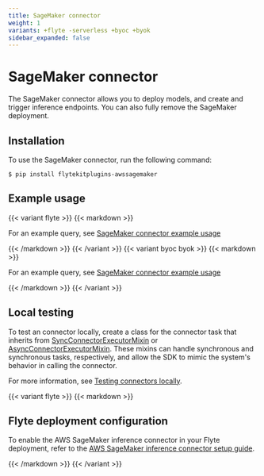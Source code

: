 ```yaml
---
title: SageMaker connector
weight: 1
variants: +flyte -serverless +byoc +byok
sidebar_expanded: false
---
```


# SageMaker connector

The SageMaker connector allows you to deploy models, and create and trigger inference endpoints.
You can also fully remove the SageMaker deployment.

## Installation

To use the SageMaker connector, run the following command:

```shell
$ pip install flytekitplugins-awssagemaker
```

## Example usage

{{< variant flyte >}}
{{< markdown >}}

For an example query, see [SageMaker connector example usage](./sagemaker-inference-connector-example-usage)

{{< /markdown >}}
{{< /variant >}}
{{< variant byoc byok >}}
{{< markdown >}}

For an example query, see [SageMaker connector example usage](./sagemaker-inference-connector-example-usage-union)

{{< /markdown >}}
{{< /variant >}}

## Local testing

To test an connector locally, create a class for the connector task that inherits from
[SyncConnectorExecutorMixin](https://github.com/flyteorg/flytekit/blob/1bc8302bb7a6cf4c7048a7f93627ee25fc6b88c4/flytekit/extend/backend/base_connector.py#L304)
or [AsyncConnectorExecutorMixin](https://github.com/flyteorg/flytekit/blob/1bc8302bb7a6cf4c7048a7f93627ee25fc6b88c4/flytekit/extend/backend/base_connector.py#L354).
These mixins can handle synchronous and synchronous tasks, respectively, and allow the SDK to mimic the system's behavior in calling the connector.

For more information, see [Testing connectors locally](../#testing-your-connector-locally).

{{< variant flyte >}}
{{< markdown >}}

## Flyte deployment configuration

To enable the AWS SageMaker inference connector in your Flyte deployment, refer to the [AWS SageMaker inference connector setup guide](../../../deployment/flyte-connectors/sagemaker-inference).

{{< /markdown >}}
{{< /variant >}}
